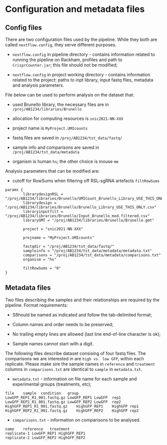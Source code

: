 # Configuration and metadata files

## Config files

There are two configuration files used by the pipeline. While they both are called `nextflow.config`, they serve different purposes.

* `nextflow.config` in pipeline directory - contains information related to running the pipeline on Rackham, profiles and path to `CrisprCounter.jar`; this file should not be modified;

* `nextflow.config` in project working directory - contains information related to the project: paths to inpt library, input fastq files, metadata and analysis parameters. 

File below can be used to perform analysis on the dataset that:

* used Brunello library, the necessary files are in `/proj/AB1234/libraries/Brunello`

* allocation for computing resources is `snic2021-NN-XXX`

* project name is `MyProject.UMIcounts`

* fastq files are saved in `/proj/AB1234/tst_data/fastq/`

* sample info and comparisons are saved in `/proj/AB1234/tst_data/metadata`

* organism is human `hs`; the other choice is mouse `mm`


Analysis parameters that can be modified are:

* cutoff for RowSums when filtering off RSL-sgRNA artefacts `filtRowSums`


```
params {
        librarydesignRSL = "/proj/AB1234/libraries/Brunello/UMICount_Brunello_Library_USE_THIS_ONLY.tsv"
        librarydesign = "/proj/AB1234/libraries/Brunello/Brunello_Library_USE_THIS_ONLY.csv"
        libraryinputfilt = "/proj/AB1234/libraries/Brunello/Input_Brunello_mod.filtered.csv"
        libraryGMT = "/proj/AB1234/libraries/Brunello/Brunello.gmt"

        project = "snic2021-NN-XXX"

        projname = "MyProject.UMIcounts"

        fastqdir = "/proj/AB1234/tst_data/fastq/"
        sampleinfo = "/proj/AB1234/tst_data/metadata/metadata.txt"
        comparisons = "/proj/AB1234/tst_data/metadata/comparisons.txt"
        organism = "hs"
        
        filtRowSums = "0"
}

```



## Metadata files

Two files describing the samples and their relationships are required by the pipeline. Format requirements:

* Sßhould be named as indicated and follow the tab-delimited format;

* Column names and order needs to be preserved;

* No trailing empty lines are allowed (last line end-of-line character is ok);

* Sample names cannot start with a digit.


The following files describe dataset consising of four fastq files. The comparisons we are interested in are `high vs. low GFP`, within each replicate. Please make sire the sample names in `reference` and `treatment` columns in `comparisons.txt` are identical to `sample` in `metadata.txt`.


* `metadata.txt` -  information on file name for each sample and experimental groups (treatments, etc);

```
file	sample	condition	group
LowGFP_REP1_R1_001.fastq.gz	LowGFP_REP1	LowGFP	rep1
LowGFP_REP2_R1_001.fastq.gz	LowGFP_REP2	LowGFP	rep2
HighGFP_REP1_R1_001.fastq.gz	HighGFP_REP1	HighGFP	rep1
HighGFP_REP2_R1_001.fastq.gz	HighGFP_REP2	HighGFP	rep2
```


* `comparisons.txt` - information on comparisons to be analysed.


```
name	reference	treatment
replicate-1	LowGFP_REP1	HighGFP_REP1
replicate-2	LowGFP_REP2	HighGFP_REP2
```


